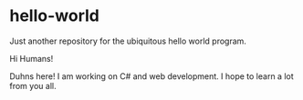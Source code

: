 # hello-world
Just another repository for the ubiquitous hello world program.

Hi Humans!

Duhns here!  I am working on C# and web development.  I hope to learn a lot from you all.
